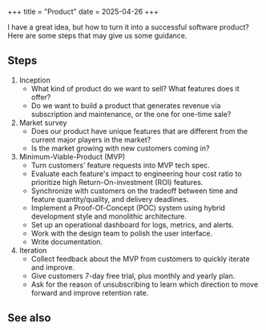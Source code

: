 +++
title = "Product"
date = 2025-04-26
+++

I have a great idea, but how to turn it into a successful software product? Here are some steps that may give us some guidance.

## Steps

1.  Inception
    -  What kind of product do we want to sell? What features does it offer?
    -  Do we want to build a product that generates revenue via subscription and maintenance, or the one for one-time sale?
1.  Market survey
    -   Does our product have unique features that are different from the current major players in the market?
    -   Is the market growing with new customers coming in?
1.  Minimum-Viable-Product (MVP)
    -  Turn customers’ feature requests into MVP tech spec.
    -  Evaluate each feature's impact to engineering hour cost ratio to prioritize high Return-On-investment (ROI) features.
    -   Synchronize with customers on the tradeoff between time and feature quantity/quality, and delivery deadlines.
    -   Implement a Proof-Of-Concept (POC) system using hybrid development style and monolithic architecture.
    -   Set up an operational dashboard for logs, metrics, and alerts.
    -   Work with the design team to polish the user interface.
    -   Write documentation.
1.  Iteration
    -   Collect feedback about the MVP from customers to quickly iterate and improve.
    -   Give customers 7-day free trial, plus monthly and yearly plan.
    -   Ask for the reason of unsubscribing to learn which direction to move forward and improve retention rate.

## See also